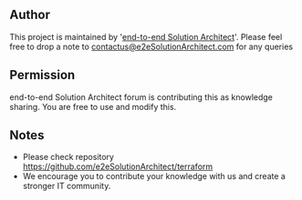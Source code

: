 
## Author
This project is maintained by '[end-to-end Solution Architect](https://e2esolutionarchitect.com/)'. Please feel free to drop a note to contactus@e2eSolutionArchitect.com for any queries

## Permission
end-to-end Solution Architect forum is contributing this as knowledge sharing. You are free to use and modify this.


## Notes
- Please check repository https://github.com/e2eSolutionArchitect/terraform
- We encourage you to contribute your knowledge with us and create a stronger IT community.

